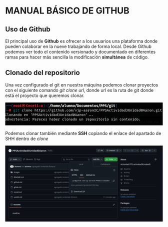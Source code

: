 # MANUAL BÁSICO DE GITHUB
## Uso de Github
El principal uso de **Github** es ofrecer a los usuarios una plataforma donde pueden colaborar en la nueve trabajando de forma local.
Desde Github podemos ver todo el contenido versionado y documentado en diferentes ramas para hacer más sencilla la modificación **simultánea** de código.

##  Clonado del repositorio

Una vez configurado el git en nuestra máquina podemos clonar proyectos con el siguiente comando *_git clone url_*, donde url es la ruta de git donde está el proyecto que queremos clonar.

![](images/img4.png)

Podemos clonar también mediante **SSH** copiando el enlace del apartado de SHH dentro de *_clone_*

![](images/enlace_ssh.png)

